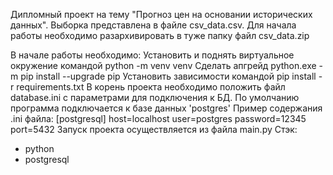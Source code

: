 Дипломный проект на тему "Прогноз цен на основании исторических данных". 
Выборка представлена в файле csv_data.csv. 
Для начала работы необходимо разархивировать в туже папку файл csv_data.zip 

В начале работы необходимо:
Установить и поднять виртуальное окружение командой python -m venv venv
Сделать апгрейд python.exe -m pip install --upgrade pip
Установить зависимости командой pip install -r requirements.txt
В корень проекта необходимо положить файл database.ini с параметрами для подключения к БД. 
По умолчанию программа подключается к базе данных 'postgres' 
Пример содержания .ini файла: [postgresql] host=localhost user=postgres password=12345 port=5432
Запуск проекта осуществляется из файла main.py 
Стэк:
- python
- postgresql
